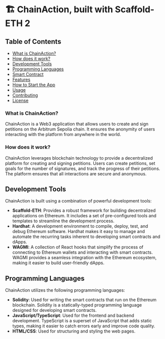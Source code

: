 # 🏗 ChainAction, built with Scaffold-ETH 2

## Table of Contents
- [What is ChainAction?](#what-is-chainaction)
- [How does it work?](#how-does-it-work)
- [Development Tools](#development-tools)
- [Programming Languages](#programming-languages)
- [Smart Contract](#smart-contract)
- [Features](#features)
- [How to Start the App](#how-to-start-the-app)
- [Usage](#usage)
- [Contributing](#contributing)
- [License](#license)

<h3>What is ChainAction?</h3>
ChainAction is a Web3 application that allows users to create and sign petitions on the Arbitrum Sepolia chain. It ensures the anonymity of users interacting with the platform from anywhere in the world.

<h3>How does it work?</h3>
ChainAction leverages blockchain technology to provide a decentralized platform for creating and signing petitions. Users can create petitions, set goals for the number of signatures, and track the progress of their petitions. The platform ensures that all interactions are secure and anonymous.

## Development Tools

ChainAction is built using a combination of powerful development tools:

- **Scaffold-ETH**: Provides a robust framework for building decentralized applications on Ethereum. It includes a set of pre-configured tools and templates to streamline the development process.
- **Hardhat**: A development environment to compile, deploy, test, and debug Ethereum software. Hardhat makes it easy to manage and automate the recurring tasks inherent to developing smart contracts and dApps.
- **WAGMI**: A collection of React hooks that simplify the process of connecting to Ethereum wallets and interacting with smart contracts. WAGMI provides a seamless integration with the Ethereum ecosystem, making it easier to build user-friendly dApps.

## Programming Languages

ChainAction utilizes the following programming languages:

- **Solidity**: Used for writing the smart contracts that run on the Ethereum blockchain. Solidity is a statically-typed programming language designed for developing smart contracts.
- **JavaScript/TypeScript**: Used for the frontend and backend development. TypeScript is a superset of JavaScript that adds static types, making it easier to catch errors early and improve code quality.
- **HTML/CSS**: Used for structuring and styling the web pages.
